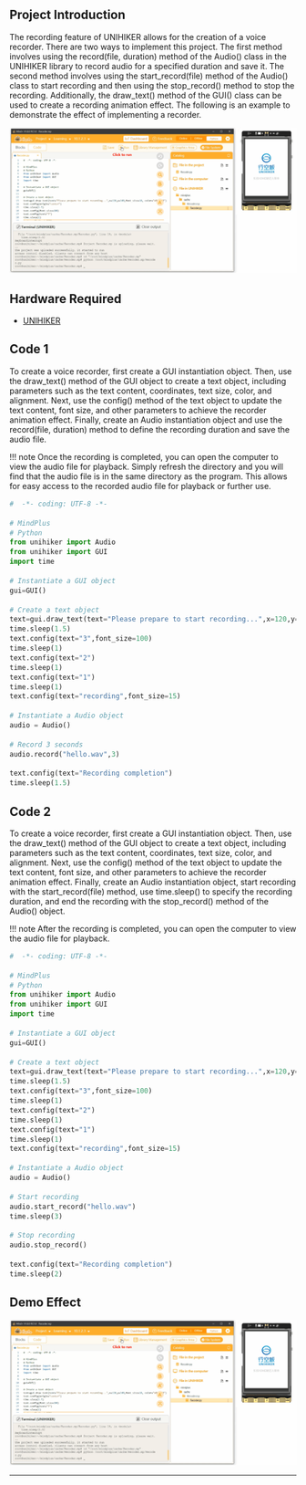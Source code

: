 ## **Project Introduction**
The recording feature of UNIHIKER allows for the creation of a voice recorder. There are two ways to implement this project. The first method involves using the record(file, duration) method of the Audio() class in the UNIHIKER library to record audio for a specified duration and save it. The second method involves using the start_record(file) method of the Audio() class to start recording and then using the stop_record() method to stop the recording. Additionally, the draw_text() method of the GUI() class can be used to create a recording animation effect. The following is an example to demonstrate the effect of implementing a recorder.  

![13.1.gif](img/13.Recoder/1717470027505-7d971d38-2031-44ed-abe6-e97bfbf89e8e.gif)   


## **Hardware Required**

- [UNIHIKER](https://www.dfrobot.com/product-2691.html)  

## **Code 1**

To create a voice recorder, first create a GUI instantiation object. Then, use the draw_text() method of the GUI object to create a text object, including parameters such as the text content, coordinates, text size, color, and alignment. Next, use the config() method of the text object to update the text content, font size, and other parameters to achieve the recorder animation effect. Finally, create an Audio instantiation object and use the record(file, duration) method to define the recording duration and save the audio file.  


!!! note
    Once the recording is completed, you can open the computer to view the audio file for playback. Simply refresh the directory and you will find that the audio file is in the same directory as the program. This allows for easy access to the recorded audio file for playback or further use.  

```python
#  -*- coding: UTF-8 -*-

# MindPlus
# Python
from unihiker import Audio
from unihiker import GUI
import time

# Instantiate a GUI object
gui=GUI()

# Create a text object
text=gui.draw_text(text="Please prepare to start recording...",x=120,y=160,font_size=10, color="#000000",origin="center")
time.sleep(1.5)
text.config(text="3",font_size=100)
time.sleep(1)
text.config(text="2")
time.sleep(1)
text.config(text="1")
time.sleep(1)
text.config(text="recording",font_size=15)

# Instantiate a Audio object
audio = Audio()

# Record 3 seconds
audio.record("hello.wav",3)

text.config(text="Recording completion")
time.sleep(1.5)
```
## **Code 2**
To create a voice recorder, first create a GUI instantiation object. Then, use the draw_text() method of the GUI object to create a text object, including parameters such as the text content, coordinates, text size, color, and alignment. Next, use the config() method of the text object to update the text content, font size, and other parameters to achieve the recorder animation effect. Finally, create an Audio instantiation object, start recording with the start_record(file) method, use time.sleep() to specify the recording duration, and end the recording with the stop_record() method of the Audio() object.  

!!! note
    After the recording is completed, you can open the computer to view the audio file for playback.  

```python
#  -*- coding: UTF-8 -*-

# MindPlus
# Python
from unihiker import Audio
from unihiker import GUI
import time

# Instantiate a GUI object
gui=GUI()

# Create a text object
text=gui.draw_text(text="Please prepare to start recording...",x=120,y=160,font_size=10, color="#000000",origin="center")
time.sleep(1.5)
text.config(text="3",font_size=100)
time.sleep(1)
text.config(text="2")
time.sleep(1)
text.config(text="1")
time.sleep(1)
text.config(text="recording",font_size=15)

# Instantiate a Audio object
audio = Audio()

# Start recording
audio.start_record("hello.wav")
time.sleep(3)

# Stop recording
audio.stop_record()

text.config(text="Recording completion")
time.sleep(2)
```  

## **Demo Effect**
![13.2.gif](img/13.Recoder/1717470034076-7c188ff4-862f-4278-a43c-01666910a30b.gif)  


---  



